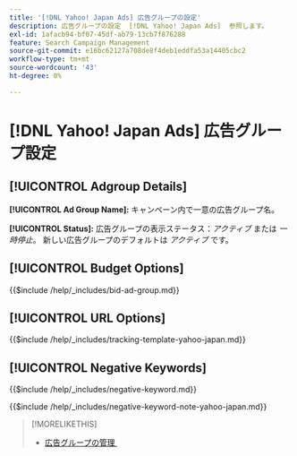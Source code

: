 ```yaml
---
title: '[!DNL Yahoo! Japan Ads] 広告グループの設定'
description: 広告グループの設定  [!DNL Yahoo! Japan Ads]  参照します。
exl-id: 1afacb94-bf07-45df-ab79-13cb7f876288
feature: Search Campaign Management
source-git-commit: e16bc62127a708de8f4deb1eddfa53a14405cbc2
workflow-type: tm+mt
source-wordcount: '43'
ht-degree: 0%

---
```


# [!DNL Yahoo! Japan Ads] 広告グループ設定

## [!UICONTROL Adgroup Details]

**[!UICONTROL Ad Group Name]:** キャンペーン内で一意の広告グループ名。

**[!UICONTROL Status]:** 広告グループの表示ステータス：*アクティブ* または *一時停止*。 新しい広告グループのデフォルトは *アクティブ* です。

## [!UICONTROL Budget Options]

<!-- **[!UICONTROL Bid]:** -->

{{$include /help/_includes/bid-ad-group.md}}

## [!UICONTROL URL Options]

<!-- **[!UICONTROL Tracking Template]:** -->

{{$include /help/_includes/tracking-template-yahoo-japan.md}}

## [!UICONTROL Negative Keywords]

<!-- **[!UICONTROL Negative Keywords]:** -->

{{$include /help/_includes/negative-keyword.md}}

<!-- Note for **[!UICONTROL Negative Keywords]:** -->

{{$include /help/_includes/negative-keyword-note-yahoo-japan.md}}

>[!MORELIKETHIS]
>
>* [&#x200B; 広告グループの管理 &#x200B;](/help/search-social-commerce/campaign-management/campaigns/ad-group-manage.md)
